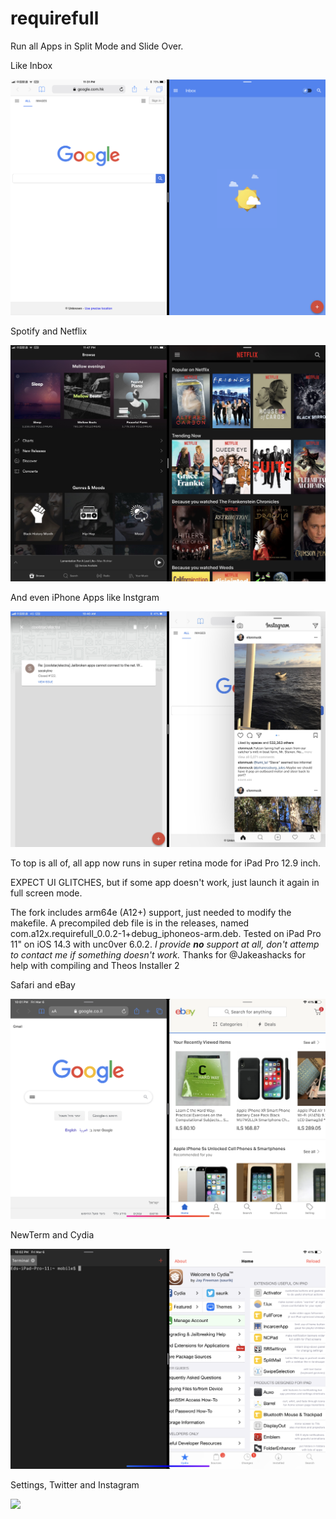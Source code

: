 
# requirefull

Run all Apps in Split Mode and Slide Over.

Like Inbox

![](./screenshot/IMG_0202.PNG)

Spotify and Netflix

![](./screenshot/IMG_0203.jpg)

And even iPhone Apps like Instgram

![](./screenshot/IMG_0205.jpg)

To top is all of, all app now runs in super retina mode for iPad Pro 12.9 inch.

EXPECT UI GLITCHES, but if some app doesn't work, just launch it again in full screen mode.

The fork includes arm64e (A12+) support, just needed to modify the makefile. A precompiled deb file is in the releases, named com.a12x.requirefull_0.0.2-1+debug_iphoneos-arm.deb.
Tested on iPad Pro 11" on iOS 14.3 with unc0ver 6.0.2.
*I provide **no** support at all, don't attemp to contact me if something doesn't work.*
Thanks for @Jakeashacks for help with compiling and Theos Installer 2

Safari and eBay 

![](./screenshot/IMG_0419.png)

NewTerm and Cydia 

![](./screenshot/IMG_0420.png)

Settings, Twitter and Instagram 


![](./screenshot/IMG_0421.png)
